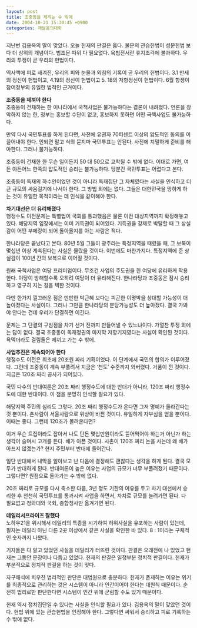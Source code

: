 ```yaml
---
layout: post
title: 조중동을 제끼는 수 밖에
date: 2004-10-21 15:30:45 +0900
categories: 깨달음의대화
---
```

지난번 김용옥의 말이 맞았다. 오늘 헌재의 판결은 옳다. 불문의 관습헌법이 성문헌법 보다 더 상위의 개념이다. 법조문 따위 다 필요없다. 육법전서란 휴지조각에 불과하다. 우리의 투쟁이 곧 우리의 헌법이다.    
  
역사책에 피로 새겨진, 우리의 피와 눈물과 외침의 기록이 곧 우리의 헌법이다. 3.1 만세의 정신이 헌법이고, 4.19의 정신이 헌법이고 5. 18의 저항정신이 헌법이다. 6월 항쟁이 참여정부의 유일한 법적인 근거이다.    
  
**조중동을 제껴야 한다**   
조중동이 건재하는 한 이나라에서 국책사업은 불가능하다는 결론이 내려졌다. 언론을 장악하지 않는 한, 정부는 홍보할 수단이 없고, 홍보하지 못하면 어떤 국책사업도 불가능하다.    
  
만약 다시 국민투표를 하게 된다면, 사전에 유권자 70퍼센트 이상의 압도적인 동의를 이끌어내야 한다. 안되면 말고 식의 묻지마 국민투표는 안된다. 사전에 치밀하게 준비를 해야한다. 그러나 불가능하다.    
  
조중동이 건재한 한 무슨 일이든지 50 대 50으로 교착될 수 밖에 없다. 이대로 가면, 여든 야든어느 한쪽의 압도적인 승리는 불가능하다. 당분간 국민투표는 어렵다고 본다.    
  
조중동이 독재의 하수인이었던 것이 아니라 독재집단 그 자체였다는 사실을 인식하고 더 큰 규모의 싸움걸기에 나서야 한다. 그 방법 외에는 없다. 그들은 대한민국을 망하게 하는 것이 유일한 목적이라는 데 인식을 같이해야 한다.    
  
**차기대선은 더 유리해졌다**   
행정수도 이전문제는 특별법이 국회를 통과했음은 물론 이전 대상지역까지 확정해놓고 있다. 해당지역 입장에서는 이미 기득권이 되어있다. 기득권을 강제로 박탈할 때 그 상실감이 어떤 부메랑이 되어 돌아올지를 아는 사람은 적다.    
  
한나라당은 끝났다고 본다. 80년 5월 그들이 광주라는 특정지역을 때렸을 때, 그 보복이 몇십년 이상 계속된다는 사실은 몰랐을 것이다. 이번에도 마찬가지다. 특정지역에 준 상실감이 100년 간의 보복으로 이어질 것이다.    
  
원래 국책사업은 여당 프리미엄이다. 무조건 사업의 주도권을 쥔 여당에 유리하게 작용한다. 야당이 방해할수록 오히려 여당이 더 유리해진다. 한나라당과 조중동은 잠시 승리하고 영구히 지는 길을 택한 것이다.    
  
다만 한가지 껄끄러운 점은 만만한 박근혜 보다는 피곤한 이명박을 상대할 가능성이 더 높아졌다는 사실이다. 그러나 그만큼 한나라당의 분당가능성도 더 높아졌다. 결국 가봐야 안다는 건데 우리가 단결하면 이긴다. 
  
  
문제는 그 단결의 구심점을 차기 선거 전까지 만들어낼 수 있느냐이다. 가열찬 투쟁 외에는 답이 없다. 결국 조중동이 독재정권의 마지막 저항기지였다는 사실이 확인된 것이다. 욕먹더라도 걸림돌은 제끼고 가는 수 밖에.    
  
**사업추진은 계속되어야 한다**   
행정수도 이전은 최초에 20조원 짜리 기획이었다. 이 단계에서 국민의 합의가 이루어졌다. 그런데 조중동이 계속 부풀려서 지금은 ‘천도’ 수준까지 와버렸다. 거품이 낀 것이다. 지금은 120조 짜리 공사가 되어있다.    
  
국민 다수의 반대여론은 20조 짜리 행정수도에 대한 반대가 아니라, 120조 짜리 행정수도에 대한 반대이다. 이 점을 분명히 인식할 필요가 있다. 
  
  
해당지역 주민의 심리도 그렇다. 20조 짜리 행정수도가 온다면 그저 명예가 올라간다는 것 뿐이다. 촌사람이 서울사람으로 위상이 바뀐 것이다. 유일하게 자부심을 얻을 뿐이다. 이때는 좋다. 그런데 120조가 몰려온다면?    
  
이거 무슨 트집이라도 잡아서 나도 단돈 몇십만원이라도 뜯어먹어야 하는거 아닌가 하는 생각이 슬며시 고개를 든다. 배가 아픈 것이다. 사촌이 120조 짜리 논을 사는데 왜 배가 아프지 않겠는가? 현지 주민부터 반대에 들어간다.    
  
일단 반대해서 내막을 알아보고 난 다음에 결정해도 괜찮다는 생각을 하게 된다. 결국 모두가 반대하게 된다. 반대여론이 높은 이유는 사업의 규모가 너무 부풀려졌기 때문이다. 그렇다면? 원점으로 돌아가는 수 밖에 없다.    
  
20조 짜리로 규모를 다시 축소한 다음, 3년 정도 기한의 여유를 두고 차기 대선에서 승리한 후 천천히 국민투표를 통과시켜 사업을 하면서, 차차로 규모를 늘려가면 된다. 다 필요없고 청와대와 국회, 종합청사만 옮겨가면 된다.    
  
**데일리서프라이즈 잘했다**   
노하우21을 위시해서 데일리의 특종을 시기하여 허위사실을 유포하는 사람이 있는데, 필자는 데일리 아닌 다른 2곳 이상에서 같은 사실을 확인한 바 있다. 8 : 1이라는 구체적인 숫자까지 나왔다.    
  
기자들은 다 알고 있었던 사실을 데일리가 터뜨린 것이다. 판결은 오래전에 나 있었고 헌재는 그동안 문장이나 다듬고 있었다. 헌재의 판결은 일정부분 정치적 판결이다. 헌재가 부분적으로 정치적 판결을 하는 것이 맞다.    
  
자구해석에 치우친 법리적인 판단은 대법원으로 충분하다. 헌재가 존재하는 이유는 위기를 최종적으로 관리하는 것은 시스템이 아니라 인간이어야 한다는 대원칙 때문이다. 순전히 법리로만 판단한다면 시스템이 인간 위에 군림할 수도 있기 때문이다.    
  
헌재 역시 정치집단일 수 있다는 사실을 인식할 필요가 있다. 김용옥의 말이 맞았던 것이다. 헌법 위에 있는 관습헌법을 인정해야 한다. 그렇다면 싸워서 승리하고 피로 기록하는 수 밖에 없다.